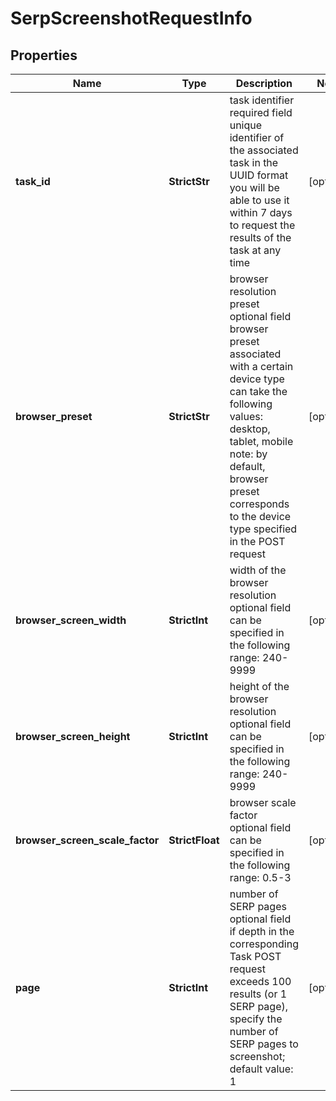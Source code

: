 # SerpScreenshotRequestInfo


## Properties

| Name | Type | Description | Notes |
|------------ | ------------- | ------------- | -------------|
**task_id** | **StrictStr** | task identifier<br>required field<br>unique identifier of the associated task in the UUID format<br>you will be able to use it within 7 days to request the results of the task at any time |[optional]|
**browser_preset** | **StrictStr** | browser resolution preset<br>optional field<br>browser preset associated with a certain device type<br>can take the following values: desktop, tablet, mobile<br>note: by default, browser preset corresponds to the device type specified in the POST request |[optional]|
**browser_screen_width** | **StrictInt** | width of the browser resolution<br>optional field<br>can be specified in the following range: 240-9999 |[optional]|
**browser_screen_height** | **StrictInt** | height of the browser resolution<br>optional field<br>can be specified in the following range: 240-9999 |[optional]|
**browser_screen_scale_factor** | **StrictFloat** | browser scale factor<br>optional field<br>can be specified in the following range: 0.5-3 |[optional]|
**page** | **StrictInt** | number of SERP pages<br>optional field<br>if depth in the corresponding Task POST request exceeds 100 results (or 1 SERP page), specify the number of SERP pages to screenshot;<br>default value: 1 |[optional]|